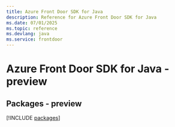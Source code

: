 ```yaml
---
title: Azure Front Door SDK for Java
description: Reference for Azure Front Door SDK for Java
ms.date: 07/01/2025
ms.topic: reference
ms.devlang: java
ms.service: frontdoor
---
```

# Azure Front Door SDK for Java - preview
## Packages - preview
[!INCLUDE [packages](front-door-index.md)]